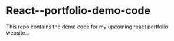 # React--portfolio-demo-code
This repo contains the demo code for my upcoming react portfolio website...
